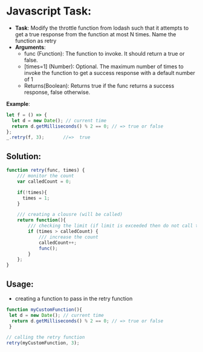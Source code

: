 # Javascript Task:
- __Task__: Modify the throttle function from lodash such that it attempts to get a true response from the function at most N times. Name the function as retry
- __Arguments__:
   - func (Function): The function to invoke. It should return a true or false.
   - [times=1] (Number): Optional.
               The maximum number of times to invoke the function to get a success response with a default number of 1
   - Returns(Boolean): Returns true if the func returns a success response, false otherwise.

__Example__:
```js
let f = () => {
  let d = new Date(); // current time
  return d.getMilliseconds() % 2 == 0; // => true or false
};
_.retry(f, 3);       //=>  true
```

## Solution:

```js
function retry(func, times) {
    /// monitor the count
    var calledCount = 0;

    if(!times){
      times = 1;
    }

    /// creating a clousre (will be called)
    return function(){
        /// checking the limit (if limit is exceeded then do not call the passed function)
        if (times > calledCount) {
            /// increase the count
            calledCount++;
            func();
        }
    };
}
```


## Usage:

- creating a function to pass in the retry function

```js
function myCustomFunction(){
 let d = new Date(); // current time
  return d.getMilliseconds() % 2 == 0; // => true or false
 }

// calling the retry function
retry(myCustomFunction, 3);
```
